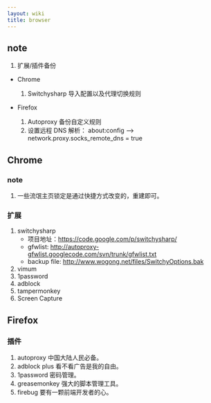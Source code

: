 ```yaml
---
layout: wiki
title: browser
---
```


## note

1. 扩展/插件备份

* Chrome
  1. Switchysharp 导入配置以及代理切换规则


* Firefox
  1. Autoproxy 备份自定义规则
  2. 设置远程 DNS 解析： about:config --> network.proxy.socks_remote_dns = true


## Chrome
### note
1. 一些流氓主页锁定是通过快捷方式改变的，重建即可。

### 扩展
1. switchysharp  
   - 项目地址：https://code.google.com/p/switchysharp/
   - gfwlist: http://autoproxy-gfwlist.googlecode.com/svn/trunk/gfwlist.txt
   - backup file: http://www.wogong.net/files/SwitchyOptions.bak
2. vimum
3. 1password
4. adblock
5. tampermonkey
6. Screen Capture

## Firefox

### 插件
1. autoproxy 中国大陆人民必备。
2. adblock plus 看不看广告是我的自由。
3. 1password 密码管理。
4. greasemonkey 强大的脚本管理工具。
5. firebug 要有一颗前端开发者的心。
